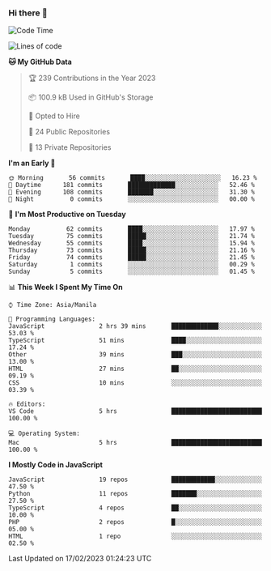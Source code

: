 ### Hi there 👋

<!--START_SECTION:waka-->
![Code Time](http://img.shields.io/badge/Code%20Time-81%20hrs%2050%20mins-blue)

![Lines of code](https://img.shields.io/badge/From%20Hello%20World%20I%27ve%20Written-2%20Million%20lines%20of%20code-blue)

**🐱 My GitHub Data** 

> 🏆 239 Contributions in the Year 2023
 > 
> 📦 100.9 kB Used in GitHub's Storage 
 > 
> 💼 Opted to Hire
 > 
> 📜 24 Public Repositories 
 > 
> 🔑 13 Private Repositories  
 > 
**I'm an Early 🐤** 

```text
🌞 Morning       56 commits       ████░░░░░░░░░░░░░░░░░░░░░   16.23 % 
🌆 Daytime      181 commits       █████████████░░░░░░░░░░░░   52.46 % 
🌃 Evening      108 commits       ███████░░░░░░░░░░░░░░░░░░   31.30 % 
🌙 Night          0 commits       ░░░░░░░░░░░░░░░░░░░░░░░░░   00.00 % 

```
📅 **I'm Most Productive on Tuesday** 

```text
Monday          62 commits       ████░░░░░░░░░░░░░░░░░░░░░   17.97 % 
Tuesday         75 commits       █████░░░░░░░░░░░░░░░░░░░░   21.74 % 
Wednesday       55 commits       ████░░░░░░░░░░░░░░░░░░░░░   15.94 % 
Thursday        73 commits       █████░░░░░░░░░░░░░░░░░░░░   21.16 % 
Friday          74 commits       █████░░░░░░░░░░░░░░░░░░░░   21.45 % 
Saturday         1 commits       ░░░░░░░░░░░░░░░░░░░░░░░░░   00.29 % 
Sunday           5 commits       ░░░░░░░░░░░░░░░░░░░░░░░░░   01.45 % 

```


📊 **This Week I Spent My Time On** 

```text
⌚︎ Time Zone: Asia/Manila

💬 Programming Languages: 
JavaScript               2 hrs 39 mins       █████████████░░░░░░░░░░░░   53.03 % 
TypeScript               51 mins             ████░░░░░░░░░░░░░░░░░░░░░   17.24 % 
Other                    39 mins             ███░░░░░░░░░░░░░░░░░░░░░░   13.00 % 
HTML                     27 mins             ██░░░░░░░░░░░░░░░░░░░░░░░   09.19 % 
CSS                      10 mins             ░░░░░░░░░░░░░░░░░░░░░░░░░   03.39 % 

🔥 Editors: 
VS Code                  5 hrs               █████████████████████████   100.00 % 

💻 Operating System: 
Mac                      5 hrs               █████████████████████████   100.00 % 

```

**I Mostly Code in JavaScript** 

```text
JavaScript               19 repos            ████████████░░░░░░░░░░░░░   47.50 % 
Python                   11 repos            ███████░░░░░░░░░░░░░░░░░░   27.50 % 
TypeScript               4 repos             ██░░░░░░░░░░░░░░░░░░░░░░░   10.00 % 
PHP                      2 repos             █░░░░░░░░░░░░░░░░░░░░░░░░   05.00 % 
HTML                     1 repo              ░░░░░░░░░░░░░░░░░░░░░░░░░   02.50 % 

```



 Last Updated on 17/02/2023 01:24:23 UTC
<!--END_SECTION:waka-->
